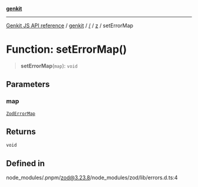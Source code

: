 [**genkit**](../../../README.md)

***

[Genkit JS API reference](../../../../README.md) / [genkit](../../../README.md) / [/](../../../README.md) / [z](../README.md) / setErrorMap

# Function: setErrorMap()

> **setErrorMap**(`map`): `void`

## Parameters

### map

[`ZodErrorMap`](../type-aliases/ZodErrorMap.md)

## Returns

`void`

## Defined in

node\_modules/.pnpm/zod@3.23.8/node\_modules/zod/lib/errors.d.ts:4
